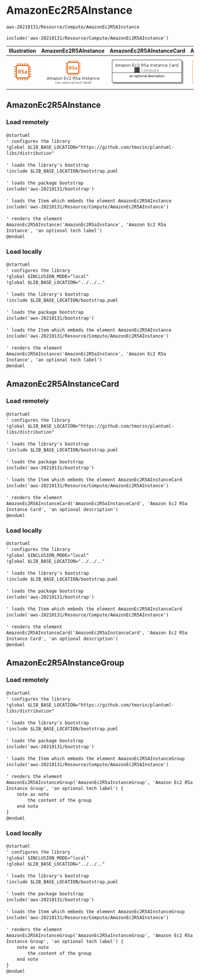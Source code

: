 # AmazonEc2R5AInstance


```text
aws-20210131/Resource/Compute/AmazonEc2R5AInstance
```

```text
include('aws-20210131/Resource/Compute/AmazonEc2R5AInstance')
```



| Illustration | AmazonEc2R5AInstance | AmazonEc2R5AInstanceCard | AmazonEc2R5AInstanceGroup |
| :---: | :---: | :---: | :---: |
| ![illustration for Illustration](../../../aws-20210131/Resource/Compute/AmazonEc2R5AInstance.png) | ![illustration for AmazonEc2R5AInstance](../../../aws-20210131/Resource/Compute/AmazonEc2R5AInstance.Local.png) | ![illustration for AmazonEc2R5AInstanceCard](../../../aws-20210131/Resource/Compute/AmazonEc2R5AInstanceCard.Local.png) | ![illustration for AmazonEc2R5AInstanceGroup](../../../aws-20210131/Resource/Compute/AmazonEc2R5AInstanceGroup.Local.png) |




## AmazonEc2R5AInstance

### Load remotely
```plantuml
@startuml
' configures the library
!global $LIB_BASE_LOCATION="https://github.com/tmorin/plantuml-libs/distribution"

' loads the library's bootstrap
!include $LIB_BASE_LOCATION/bootstrap.puml

' loads the package bootstrap
include('aws-20210131/bootstrap')

' loads the Item which embeds the element AmazonEc2R5AInstance
include('aws-20210131/Resource/Compute/AmazonEc2R5AInstance')

' renders the element
AmazonEc2R5AInstance('AmazonEc2R5aInstance', 'Amazon Ec2 R5a Instance', 'an optional tech label')
@enduml
```

### Load locally
```plantuml
@startuml
' configures the library
!global $INCLUSION_MODE="local"
!global $LIB_BASE_LOCATION="../../.."

' loads the library's bootstrap
!include $LIB_BASE_LOCATION/bootstrap.puml

' loads the package bootstrap
include('aws-20210131/bootstrap')

' loads the Item which embeds the element AmazonEc2R5AInstance
include('aws-20210131/Resource/Compute/AmazonEc2R5AInstance')

' renders the element
AmazonEc2R5AInstance('AmazonEc2R5aInstance', 'Amazon Ec2 R5a Instance', 'an optional tech label')
@enduml
```

## AmazonEc2R5AInstanceCard

### Load remotely
```plantuml
@startuml
' configures the library
!global $LIB_BASE_LOCATION="https://github.com/tmorin/plantuml-libs/distribution"

' loads the library's bootstrap
!include $LIB_BASE_LOCATION/bootstrap.puml

' loads the package bootstrap
include('aws-20210131/bootstrap')

' loads the Item which embeds the element AmazonEc2R5AInstanceCard
include('aws-20210131/Resource/Compute/AmazonEc2R5AInstance')

' renders the element
AmazonEc2R5AInstanceCard('AmazonEc2R5aInstanceCard', 'Amazon Ec2 R5a Instance Card', 'an optional description')
@enduml
```

### Load locally
```plantuml
@startuml
' configures the library
!global $INCLUSION_MODE="local"
!global $LIB_BASE_LOCATION="../../.."

' loads the library's bootstrap
!include $LIB_BASE_LOCATION/bootstrap.puml

' loads the package bootstrap
include('aws-20210131/bootstrap')

' loads the Item which embeds the element AmazonEc2R5AInstanceCard
include('aws-20210131/Resource/Compute/AmazonEc2R5AInstance')

' renders the element
AmazonEc2R5AInstanceCard('AmazonEc2R5aInstanceCard', 'Amazon Ec2 R5a Instance Card', 'an optional description')
@enduml
```

## AmazonEc2R5AInstanceGroup

### Load remotely
```plantuml
@startuml
' configures the library
!global $LIB_BASE_LOCATION="https://github.com/tmorin/plantuml-libs/distribution"

' loads the library's bootstrap
!include $LIB_BASE_LOCATION/bootstrap.puml

' loads the package bootstrap
include('aws-20210131/bootstrap')

' loads the Item which embeds the element AmazonEc2R5AInstanceGroup
include('aws-20210131/Resource/Compute/AmazonEc2R5AInstance')

' renders the element
AmazonEc2R5AInstanceGroup('AmazonEc2R5aInstanceGroup', 'Amazon Ec2 R5a Instance Group', 'an optional tech label') {
    note as note
        the content of the group
    end note
}
@enduml
```

### Load locally
```plantuml
@startuml
' configures the library
!global $INCLUSION_MODE="local"
!global $LIB_BASE_LOCATION="../../.."

' loads the library's bootstrap
!include $LIB_BASE_LOCATION/bootstrap.puml

' loads the package bootstrap
include('aws-20210131/bootstrap')

' loads the Item which embeds the element AmazonEc2R5AInstanceGroup
include('aws-20210131/Resource/Compute/AmazonEc2R5AInstance')

' renders the element
AmazonEc2R5AInstanceGroup('AmazonEc2R5aInstanceGroup', 'Amazon Ec2 R5a Instance Group', 'an optional tech label') {
    note as note
        the content of the group
    end note
}
@enduml
```

